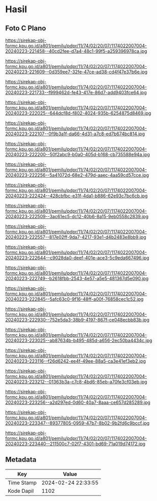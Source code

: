 # Hasil

## Foto C Plano

https://sirekap-obj-formc.kpu.go.id/a801/pemilu/pdpr/11/74/02/20/07/1174022007004-20240223-221458--40cd2fee-d7a4-48c1-99f5-a259396978ca.jpg

https://sirekap-obj-formc.kpu.go.id/a801/pemilu/pdpr/11/74/02/20/07/1174022007004-20240223-221609--0d359ee7-32fe-47ce-ad38-cd4f47e37b6e.jpg

https://sirekap-obj-formc.kpu.go.id/a801/pemilu/pdpr/11/74/02/20/07/1174022007004-20240223-221733--f999462d-fe43-417e-86d7-add9403fce64.jpg

https://sirekap-obj-formc.kpu.go.id/a801/pemilu/pdpr/11/74/02/20/07/1174022007004-20240223-222025--644dcf8d-f802-4024-935b-6254875d8469.jpg

https://sirekap-obj-formc.kpu.go.id/a801/pemilu/pdpr/11/74/02/20/07/1174022007004-20240223-222107--0f9b3a1f-da66-4d31-a7c8-ed7b674bc814.jpg

https://sirekap-obj-formc.kpu.go.id/a801/pemilu/pdpr/11/74/02/20/07/1174022007004-20240223-222200--50f2abc9-b0a0-405d-b168-cb735588e94a.jpg

https://sirekap-obj-formc.kpu.go.id/a801/pemilu/pdpr/11/74/02/20/07/1174022007004-20240223-222256--5a41072d-68e2-479d-aaec-4aa59cd57cce.jpg

https://sirekap-obj-formc.kpu.go.id/a801/pemilu/pdpr/11/74/02/20/07/1174022007004-20240223-222424--428cbfbc-e31f-4da1-b886-62e93c7bc6cb.jpg

https://sirekap-obj-formc.kpu.go.id/a801/pemilu/pdpr/11/74/02/20/07/1174022007004-20240223-222509--3ac61ec5-dc12-40b6-8a15-9eb0558c2839.jpg

https://sirekap-obj-formc.kpu.go.id/a801/pemilu/pdpr/11/74/02/20/07/1174022007004-20240223-222557--817e02ff-9da7-4217-93e1-d4b2483e8bb9.jpg

https://sirekap-obj-formc.kpu.go.id/a801/pemilu/pdpr/11/74/02/20/07/1174022007004-20240223-222644--c9028da0-deef-401e-ace3-5c9eda667496.jpg

https://sirekap-obj-formc.kpu.go.id/a801/pemilu/pdpr/11/74/02/20/07/1174022007004-20240223-222749--b2618fbb-2543-4e57-a5e5-481367d5e090.jpg

https://sirekap-obj-formc.kpu.go.id/a801/pemilu/pdpr/11/74/02/20/07/1174022007004-20240223-222845--5afc63c0-9f16-48ff-a00f-76858cec1c52.jpg

https://sirekap-obj-formc.kpu.go.id/a801/pemilu/pdpr/11/74/02/20/07/1174022007004-20240223-222930--752e5da3-38b9-4197-867f-ce048ecbb83b.jpg

https://sirekap-obj-formc.kpu.go.id/a801/pemilu/pdpr/11/74/02/20/07/1174022007004-20240223-223025--ab87634b-b495-485d-a656-2ec50ba4434c.jpg

https://sirekap-obj-formc.kpu.go.id/a801/pemilu/pdpr/11/74/02/20/07/1174022007004-20240223-223116--f26d6242-ee4f-49ee-88a5-ca3e41ef3eb2.jpg

https://sirekap-obj-formc.kpu.go.id/a801/pemilu/pdpr/11/74/02/20/07/1174022007004-20240223-223212--01363b3a-c7c8-4bd6-85eb-a70fe3cf03eb.jpg

https://sirekap-obj-formc.kpu.go.id/a801/pemilu/pdpr/11/74/02/20/07/1174022007004-20240223-223256--a2d297ed-0d60-40a7-8aaa-ce657d285289.jpg

https://sirekap-obj-formc.kpu.go.id/a801/pemilu/pdpr/11/74/02/20/07/1174022007004-20240223-223347--89377805-0959-47b7-8b02-9b2fd6c9bccf.jpg

https://sirekap-obj-formc.kpu.go.id/a801/pemilu/pdpr/11/74/02/20/07/1174022007004-20240223-223440--211500c7-02f7-4301-bd69-71a019d74172.jpg


## Metadata

| Key        | Value               |
| ---------- | ------------------- |
| Time Stamp | 2024-02-24 22:33:55 |
| Kode Dapil | 1102                |



